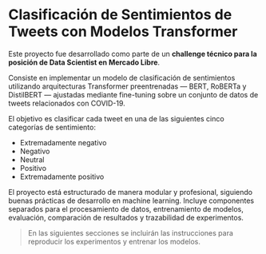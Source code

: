 # Clasificación de Sentimientos de Tweets con Modelos Transformer

Este proyecto fue desarrollado como parte de un **challenge técnico para la posición de Data Scientist en Mercado Libre**.

Consiste en implementar un modelo de clasificación de sentimientos utilizando arquitecturas Transformer preentrenadas — BERT, RoBERTa y DistilBERT — ajustadas mediante fine-tuning sobre un conjunto de datos de tweets relacionados con COVID-19.

El objetivo es clasificar cada tweet en una de las siguientes cinco categorías de sentimiento:

- Extremadamente negativo  
- Negativo  
- Neutral  
- Positivo  
- Extremadamente positivo

El proyecto está estructurado de manera modular y profesional, siguiendo buenas prácticas de desarrollo en machine learning. Incluye componentes separados para el procesamiento de datos, entrenamiento de modelos, evaluación, comparación de resultados y trazabilidad de experimentos.

> En las siguientes secciones se incluirán las instrucciones para reproducir los experimentos y entrenar los modelos.
